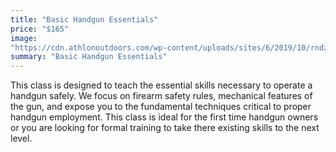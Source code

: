 ```yaml
---
title: "Basic Handgun Essentials"
price: "$165"
image: 
"https://cdn.athlonoutdoors.com/wp-content/uploads/sites/6/2019/10/rndz19-sig-sas-side.jpg"
summary: "Basic Handgun Essentials"
---
```

This class is designed to teach the essential skills necessary to operate a handgun safely. We focus on firearm safety rules, mechanical features of the gun, and expose you to the fundamental techniques critical to proper handgun employment.  This class is ideal for the first time handgun owners or you are looking for formal training to take there existing skills to the next level.
<!--stackedit_data:
eyJoaXN0b3J5IjpbLTc2NzA1NTEwMywtMTM4NjIyODM0NywxOT
gwNzA1NTQzLC00OTA5NjUzNTEsLTExMTYwMDkyNzksLTg2ODUx
NzI3N119
-->